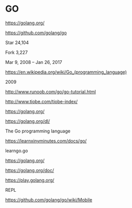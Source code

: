 # GO  


https://golang.org/

https://github.com/golang/go


Star 24,104

Fork 3,227

Mar 9, 2008 – Jan 26, 2017




https://en.wikipedia.org/wiki/Go_(programming_language)


2009


http://www.runoob.com/go/go-tutorial.html


http://www.tiobe.com/tiobe-index/








https://golang.org/

https://golang.org/dl/

The Go programming language 






https://learnxinyminutes.com/docs/go/



learngo.go


https://golang.org/

https://golang.org/doc/

https://play.golang.org/

REPL

https://github.com/golang/go/wiki/Mobile







